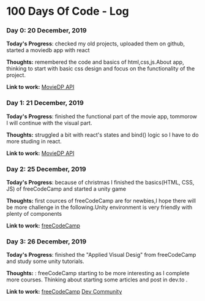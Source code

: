 # 100 Days Of Code - Log

### Day 0: 20 December, 2019


**Today's Progress**: checked my old projects, uploaded them on github, started a moviedb app with react

**Thoughts:** remembered the code and basics of html,css,js.About app, thinking to start with basic css design and focus on the functionality of the project.

**Link to work:** [MovieDP API](https://developers.themoviedb.org/3/search/search-movies)

### Day 1: 21 December, 2019


**Today's Progress**: finished the functional part of the movie app, tommorow I will continue with the visual part.

**Thoughts:** struggled a bit with react's states and bind() logic so I have to do more studing in react.


**Link to work:** [MovieDP API](https://developers.themoviedb.org/3/search/search-movies)

### Day 2: 25 December, 2019


**Today's Progress**: because of christmas I finished the basics(HTML, CSS, JS) of freeCodeCamp and started a unity game

**Thoughts:** first cources of freeCodeCamp are for newbies,I hope there will be more challenge in the following.Unity environment is very friendly with plenty of components


**Link to work:** [freeCodeCamp](https://www.freecodecamp.org/)

### Day 3: 26 December, 2019


**Today's Progress**: finished the "Applied Visual Desig" from freeCodeCamp and study some unity tutorials.

**Thoughts:** : freeCodeCamp starting to be more interesting as I complete more courses. Thinking about starting some articles and post in dev.to .


**Link to work:** [freeCodeCamp](https://www.freecodecamp.org/) [Dev Community](https://dev.to/)


